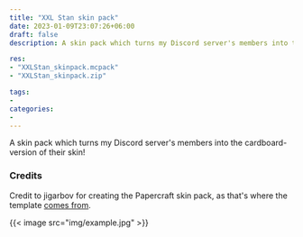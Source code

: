 ```yaml
---
title: "XXL Stan skin pack"
date: 2023-01-09T23:07:26+06:00
draft: false
description: A skin pack which turns my Discord server's members into the cardboard-version of their skin!

res:
- "XXLStan_skinpack.mcpack"
- "XXLStan_skinpack.zip"

tags:
- 
categories:
- 
---
```


A skin pack which turns my Discord server's members into the cardboard-version of their skin!

### Credits

Credit to jigarbov for creating the Papercraft skin pack, as that's where the template [comes from](https://mcpedl.com/basic-papercraft-adventure-skin-pack/).

{{< image src="img/example.jpg" >}}
